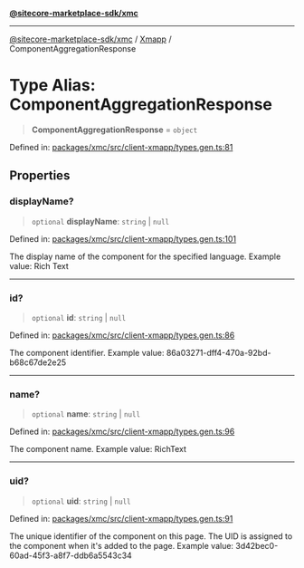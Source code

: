 [**@sitecore-marketplace-sdk/xmc**](../../../../README.md)

***

[@sitecore-marketplace-sdk/xmc](../../../../README.md) / [Xmapp](../README.md) / ComponentAggregationResponse

# Type Alias: ComponentAggregationResponse

> **ComponentAggregationResponse** = `object`

Defined in: [packages/xmc/src/client-xmapp/types.gen.ts:81](https://github.com/Sitecore/marketplace-sdk/blob/main/packages/xmc/src/client-xmapp/types.gen.ts#L81)

## Properties

### displayName?

> `optional` **displayName**: `string` \| `null`

Defined in: [packages/xmc/src/client-xmapp/types.gen.ts:101](https://github.com/Sitecore/marketplace-sdk/blob/main/packages/xmc/src/client-xmapp/types.gen.ts#L101)

The display name of the component for the specified language.
Example value: Rich Text

***

### id?

> `optional` **id**: `string` \| `null`

Defined in: [packages/xmc/src/client-xmapp/types.gen.ts:86](https://github.com/Sitecore/marketplace-sdk/blob/main/packages/xmc/src/client-xmapp/types.gen.ts#L86)

The component identifier.
Example value: 86a03271-dff4-470a-92bd-b68c67de2e25

***

### name?

> `optional` **name**: `string` \| `null`

Defined in: [packages/xmc/src/client-xmapp/types.gen.ts:96](https://github.com/Sitecore/marketplace-sdk/blob/main/packages/xmc/src/client-xmapp/types.gen.ts#L96)

The component name.
Example value: RichText

***

### uid?

> `optional` **uid**: `string` \| `null`

Defined in: [packages/xmc/src/client-xmapp/types.gen.ts:91](https://github.com/Sitecore/marketplace-sdk/blob/main/packages/xmc/src/client-xmapp/types.gen.ts#L91)

The unique identifier of the component on this page. The UID is assigned to the component when it's added to the page.
Example value: 3d42bec0-60ad-45f3-a8f7-ddb6a5543c34
